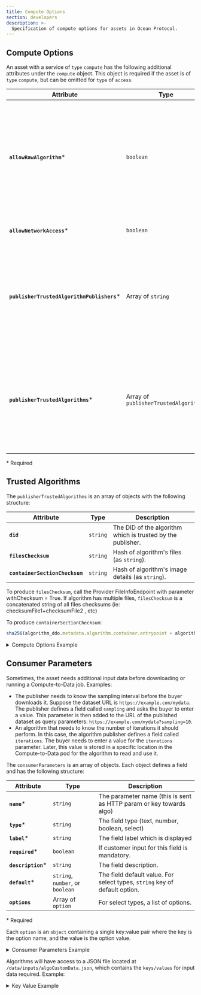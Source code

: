```yaml
---
title: Compute Options
section: developers
description: >-
  Specification of compute options for assets in Ocean Protocol.
---
```


## Compute Options


An asset with a service of `type` `compute` has the following additional attributes under the `compute` object. This object is required if the asset is of `type` `compute`, but can be omitted for `type` of `access`.

| Attribute | Type | Description |
| -------- | -------- | -------- |
| **`allowRawAlgorithm`*** | `boolean` | If `true`, any passed raw text will be allowed to run. Useful for an algorithm drag & drop use case, but increases risk of data escape through malicious user input. Should be `false` by default in all implementations. |
| **`allowNetworkAccess`*** | `boolean` | If `true`, the algorithm job will have network access. |
| **`publisherTrustedAlgorithmPublishers`*** | Array of `string` | If not defined, then any published algorithm is allowed. If empty array, then no algorithm is allowed. If not empty any algo published by the defined publishers is allowed.                                              |
| **`publisherTrustedAlgorithms`***          | Array of `publisherTrustedAlgorithms` | If not defined, then any published algorithm is allowed. If empty array, then no algorithm is allowed. Otherwise only the algorithms defined in the array are allowed. (see below).                                       |

\* Required

## Trusted Algorithms

The `publisherTrustedAlgorithms` is an array of objects with the following structure:

| Attribute                      | Type     | Description                                                 |
| ------------------------------ | -------- | ----------------------------------------------------------- |
| **`did`**                      | `string` | The DID of the algorithm which is trusted by the publisher. |
| **`filesChecksum`**            | `string` | Hash of algorithm's files (as `string`).                    |
| **`containerSectionChecksum`** | `string` | Hash of algorithm's image details (as `string`).            |

To produce `filesChecksum`, call the Provider FileInfoEndpoint with parameter withChecksum = True. If algorithm has multiple files, `filesChecksum` is a concatenated string of all files checksums (ie: checksumFile1+checksumFile2 , etc)

To produce `containerSectionChecksum`:

```js
sha256(algorithm_ddo.metadata.algorithm.container.entrypoint + algorithm_ddo.metadata.algorithm.container.checksum);
```

<details>

<summary>Compute Options Example</summary>

Example:

```json
{
  "services": [
    {
      "id": "1",
      "type": "access",
      "files": "0x044736da6dae39889ff570c34540f24e5e084f...",
      "name": "Download service",
      "description": "Download service",
      "datatokenAddress": "0x123",
      "serviceEndpoint": "https://myprovider.com",
      "timeout": 0
    },
    {
      "id": "2",
      "type": "compute",
      "files": "0x6dd05e0edb460623c843a263291ebe757c1eb3...",
      "name": "Compute service",
      "description": "Compute service",
      "datatokenAddress": "0x124",
      "serviceEndpoint": "https://myprovider.com",
      "timeout": 0,
      "compute": {
        "allowRawAlgorithm": false,
        "allowNetworkAccess": true,
        "publisherTrustedAlgorithmPublishers": ["0x234", "0x235"],
        "publisherTrustedAlgorithms": [
          {
            "did": "did:op:123",
            "filesChecksum": "100",
            "containerSectionChecksum": "200"
          },
          {
            "did": "did:op:124",
            "filesChecksum": "110",
            "containerSectionChecksum": "210"
          }
        ]
      }
    }
  ]
}
```

</details>

## Consumer Parameters

Sometimes, the asset needs additional input data before downloading or running a Compute-to-Data job. Examples:

* The publisher needs to know the sampling interval before the buyer downloads it. Suppose the dataset URL is `https://example.com/mydata`. The publisher defines a field called `sampling` and asks the buyer to enter a value. This parameter is then added to the URL of the published dataset as query parameters: `https://example.com/mydata?sampling=10`.
* An algorithm that needs to know the number of iterations it should perform. In this case, the algorithm publisher defines a field called `iterations`. The buyer needs to enter a value for the `iterations` parameter. Later, this value is stored in a specific location in the Compute-to-Data pod for the algorithm to read and use it.

The `consumerParameters` is an array of objects. Each object defines a field and has the following structure:

| Attribute         | Type                             | Description                                                                |
| ----------------- | -------------------------------- | -------------------------------------------------------------------------- |
| **`name`***        | `string`                         | The parameter name (this is sent as HTTP param or key towards algo)        |
| **`type`***        | `string`                         | The field type (text, number, boolean, select)                             |
| **`label`***       | `string`                         | The field label which is displayed                                         |
| **`required`***    | `boolean`                        | If customer input for this field is mandatory.                             |
| **`description`*** | `string`                         | The field description.                                                     |
| **`default`***     | `string`, `number`, or `boolean` | The field default value. For select types, `string` key of default option. |
| **`options`**     | Array of `option`                 | For select types, a list of options.                                       |

\* Required

Each `option` is an `object` containing a single key:value pair where the key is the option name, and the value is the option value.

<details>

<summary>Consumer Parameters Example</summary>

```json
[
  {
    "name": "hometown",
    "type": "text",
    "label": "Hometown",
    "required": true,
    "description": "What is your hometown?",
    "default": "Nowhere"
  },
  {
    "name": "age",
    "type": "number",
    "label": "Age",
    "required": false,
    "description": "Please fill your age",
    "default": 0
  },
  {
    "name": "developer",
    "type": "boolean",
    "label": "Developer",
    "required": false,
    "description": "Are you a developer?",
    "default": false
  },
  {
    "name": "languagePreference",
    "type": "select",
    "label": "Language",
    "required": false,
    "description": "Do you like NodeJs or Python",
    "default": "nodejs",
    "options": [
      {
        "nodejs": "I love NodeJs"
      },
      {
        "python": "I love Python"
      }
    ]
  }
]
```

</details>

Algorithms will have access to a JSON file located at `/data/inputs/algoCustomData.json`, which contains the `keys/values` for input data required. Example:

<details>

<summary>Key Value Example</summary>
```json
{
  "hometown": "São Paulo",
  "age": 10,
  "developer": true,
  "languagePreference": "nodejs"
}
```
</details>